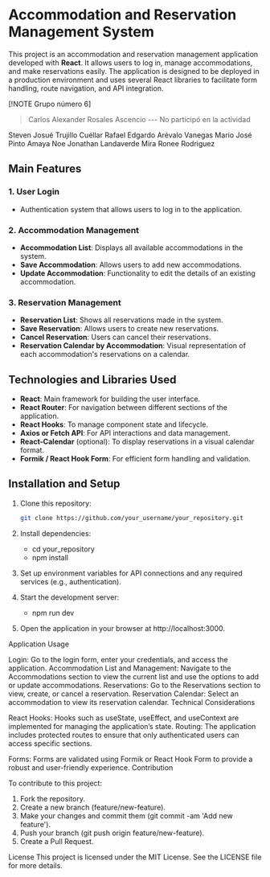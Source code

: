 # Accommodation and Reservation Management System

This project is an accommodation and reservation management application developed with **React**. It allows users to log in, manage accommodations, and make reservations easily. The application is designed to be deployed in a production environment and uses several React libraries to facilitate form handling, route navigation, and API integration.

[!NOTE Grupo número 6]

> Carlos Alexander Rosales Ascencio --- No participó en la actividad

Steven Josué Trujillo Cuéllar
Rafael Edgardo Arévalo Vanegas
Mario José Pinto Amaya
Noe Jonathan Landaverde Mira
Ronee Rodriguez

## Main Features

### 1. User Login

- Authentication system that allows users to log in to the application.

### 2. Accommodation Management

- **Accommodation List**: Displays all available accommodations in the system.
- **Save Accommodation**: Allows users to add new accommodations.
- **Update Accommodation**: Functionality to edit the details of an existing accommodation.

### 3. Reservation Management

- **Reservation List**: Shows all reservations made in the system.
- **Save Reservation**: Allows users to create new reservations.
- **Cancel Reservation**: Users can cancel their reservations.
- **Reservation Calendar by Accommodation**: Visual representation of each accommodation's reservations on a calendar.

## Technologies and Libraries Used

- **React**: Main framework for building the user interface.
- **React Router**: For navigation between different sections of the application.
- **React Hooks**: To manage component state and lifecycle.
- **Axios or Fetch API**: For API interactions and data management.
- **React-Calendar** (optional): To display reservations in a visual calendar format.
- **Formik / React Hook Form**: For efficient form handling and validation.

## Installation and Setup

1. Clone this repository:

   ```bash
   git clone https://github.com/your_username/your_repository.git
   ```

2. Install dependencies:
   - cd your_repository
   - npm install
3. Set up environment variables for API connections and any required services (e.g., authentication).

4. Start the development server:
   - npm run dev
5. Open the application in your browser at http://localhost:3000.

Application Usage

Login: Go to the login form, enter your credentials, and access the application.
Accommodation List and Management: Navigate to the Accommodations section to view the current list and use the options to add or update accommodations.
Reservations: Go to the Reservations section to view, create, or cancel a reservation.
Reservation Calendar: Select an accommodation to view its reservation calendar.
Technical Considerations

React Hooks: Hooks such as useState, useEffect, and useContext are implemented for managing the application’s state.
Routing: The application includes protected routes to ensure that only authenticated users can access specific sections.

Forms: Forms are validated using Formik or React Hook Form to provide a robust and user-friendly experience.
Contribution

To contribute to this project:

1. Fork the repository.
2. Create a new branch (feature/new-feature).
3. Make your changes and commit them (git commit -am 'Add new feature').
4. Push your branch (git push origin feature/new-feature).
5. Create a Pull Request.

License
This project is licensed under the MIT License. See the LICENSE file for more details.
